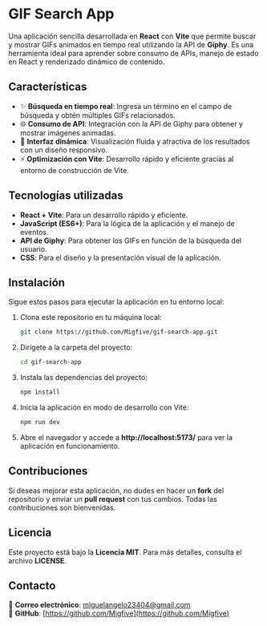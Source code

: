 # GIF Search App

Una aplicación sencilla desarrollada en **React** con **Vite** que permite buscar y mostrar GIFs animados en tiempo real utilizando la API de **Giphy**. Es una herramienta ideal para aprender sobre consumo de APIs, manejo de estado en React y renderizado dinámico de contenido.

## Características

- ✨ **Búsqueda en tiempo real**: Ingresa un término en el campo de búsqueda y obtén múltiples GIFs relacionados.
- 🌐 **Consumo de API**: Integración con la API de Giphy para obtener y mostrar imágenes animadas.
- 🎨 **Interfaz dinámica**: Visualización fluida y atractiva de los resultados con un diseño responsivo.
- ⚡ **Optimización con Vite**: Desarrollo rápido y eficiente gracias al entorno de construcción de Vite.

## Tecnologías utilizadas

- **React + Vite**: Para un desarrollo rápido y eficiente.
- **JavaScript (ES6+)**: Para la lógica de la aplicación y el manejo de eventos.
- **API de Giphy**: Para obtener los GIFs en función de la búsqueda del usuario.
- **CSS**: Para el diseño y la presentación visual de la aplicación.

## Instalación

Sigue estos pasos para ejecutar la aplicación en tu entorno local:

1. Clona este repositorio en tu máquina local:
   ```bash
   git clone https://github.com/Migfive/gif-search-app.git
   ```
2. Dirígete a la carpeta del proyecto:
   ```bash
   cd gif-search-app
   ```
3. Instala las dependencias del proyecto:
   ```bash
   npm install
   ```
4. Inicia la aplicación en modo de desarrollo con Vite:
   ```bash
   npm run dev
   ```
5. Abre el navegador y accede a **http://localhost:5173/** para ver la aplicación en funcionamiento.

## Contribuciones

Si deseas mejorar esta aplicación, no dudes en hacer un **fork** del repositorio y enviar un **pull request** con tus cambios. Todas las contribuciones son bienvenidas.

## Licencia

Este proyecto está bajo la **Licencia MIT**. Para más detalles, consulta el archivo **LICENSE**.

## Contacto

📧 **Correo electrónico**: [miguelangelo23404@gmail.com](mailto:miguelangelo23404@gmail.com)  
💪 **GitHub**: [https://github.com/Migfive](https://github.com/Migfive)

